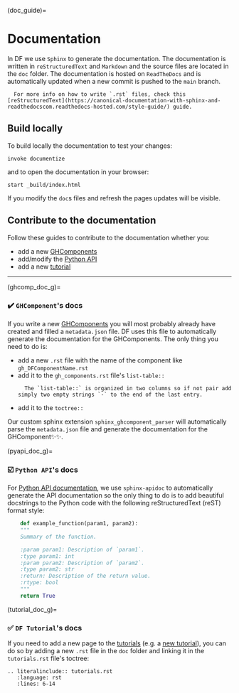 (doc_guide)=
# Documentation

In DF we use `Sphinx` to generate the documentation. The documentation is written in `reStructuredText` and `Markdown` and the source files are located in the `doc` folder. The documentation is hosted on `ReadTheDocs` and is automatically updated when a new commit is pushed to the `main` branch.

```{note}	
  For more info on how to write `.rst` files, check this [reStructuredText](https://canonical-documentation-with-sphinx-and-readthedocscom.readthedocs-hosted.com/style-guide/) guide.
```	

## Build locally

To build locally the documentation to test your changes:
```console
invoke documentize
```
and to open the documentation in your browser:
```console
start _build/index.html
```
If you modify the `doc`s files and refresh the pages updates will be visible.

## Contribute to the documentation

Follow these guides to contribute to the documentation whether you:

- add a new [GHComponents](ghcomp_doc_g)
- add/modify the [Python API](pyapi_doc_g)
- add a new [tutorial](tutorial_doc_g)

---
(ghcomp_doc_g)=
### ✔️ `GHComponent`'s docs

If you write a new [GHComponents](gh_components.rst) you will most probably already have created and filled a `metadata.json` file. DF uses this file to automatically generate the documentation for the GHComponents. The only thing you need to do is:
* add a new `.rst` file with the name of the component like `gh_DFComponentName.rst`
* add it to the `gh_components.rst` file's `list-table::`
  ```{attention}
    The `list-table::` is organized in two columns so if not pair add simply two empty strings `-` to the end of the last entry.
* add it to the `toctree::`

Our custom sphinx extension `sphinx_ghcomponent_parser` will automatically parse the `metadata.json` file and generate the documentation for the GHComponent✨✨.


(pyapi_doc_g)=
### ☑️ `Python API`'s docs

For [Python API documentation](diffCheck_PythonAPI), we use `sphinx-apidoc` to automatically generate the API documentation so the only thing to do is to add beautiful docstrings to the Python code with the following reStructuredText (reST) format style:

```python
    def example_function(param1, param2):
    """
    Summary of the function.

    :param param1: Description of `param1`.
    :type param1: int
    :param param2: Description of `param2`.
    :type param2: str
    :return: Description of the return value.
    :rtype: bool
    """
    return True
```

(tutorial_doc_g)=
### ✅ `DF Tutorial`'s docs

If you need to add a new page to the [tutorials](tutorials.rst) (e.g. a [new tutorial](tutorials.rst)), you can do so by adding a new `.rst` file in the `doc` folder and linking it in the `tutorials.rst` file's toctree:

```{eval-rst}
.. literalinclude:: tutorials.rst
   :language: rst
   :lines: 6-14